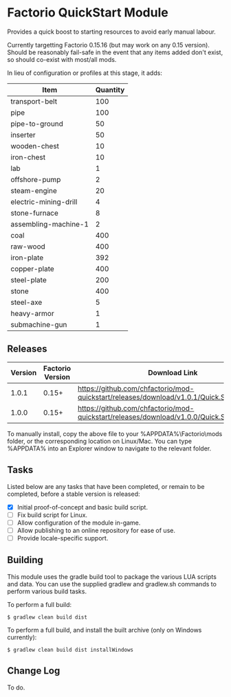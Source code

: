 # Factorio QuickStart Module

Provides a quick boost to starting resources to avoid early manual labour.

Currently targetting Factorio 0.15.16 (but may work on any 0.15 version). Should be reasonably fail-safe
in the event that any items added don't exist, so should co-exist with most/all mods.

In lieu of configuration or profiles at this stage, it adds:

Item | Quantity
---- | --------
transport-belt | 100
pipe | 100
pipe-to-ground | 50
inserter | 50
wooden-chest | 10
iron-chest | 10
lab | 1
offshore-pump | 2
steam-engine | 20
electric-mining-drill | 4
stone-furnace | 8
assembling-machine-1 | 2
coal | 400
raw-wood | 400
iron-plate | 392
copper-plate | 400
steel-plate | 200
stone | 400
steel-axe | 5
heavy-armor | 1
submachine-gun | 1

## Releases

Version			| Factorio Version	| Download Link
------------	| ----------------	| -------------
1.0.1			| 0.15+				| https://github.com/chfactorio/mod-quickstart/releases/download/v1.0.1/Quick.Start_1.0.1.zip
1.0.0			| 0.15+				| https://github.com/chfactorio/mod-quickstart/releases/download/v1.0.0/Quick.Start_1.0.0.zip

To manually install, copy the above file to your %APPDATA%\Factorio\mods folder, or the corresponding location on Linux/Mac. You
can type %APPDATA% into an Explorer window to navigate to the relevant folder.

## Tasks

Listed below are any tasks that have been completed, or remain to be completed, before a stable version is released:

- [x] Initial proof-of-concept and basic build script.
- [ ] Fix build script for Linux.
- [ ] Allow configuration of the module in-game.
- [ ] Allow publishing to an online repository for ease of use.
- [ ] Provide locale-specific support.

## Building

This module uses the gradle build tool to package the various LUA scripts and data. You can use the supplied
gradlew and gradlew.sh commands to perform various build tasks.

To perform a full build:

```
$ gradlew clean build dist
```

To perform a full build, and install the built archive (only on Windows currently):

```
$ gradlew clean build dist installWindows
```

## Change Log

To do.
